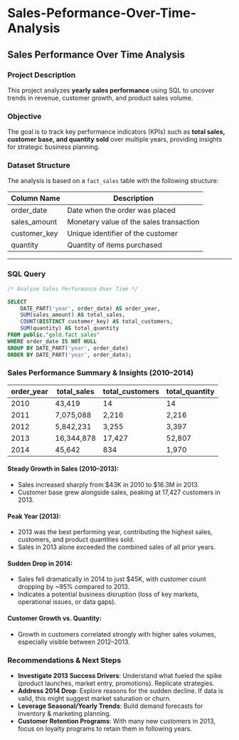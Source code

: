 # Sales-Peformance-Over-Time-Analysis
## Sales Performance Over Time Analysis

###  Project Description
This project analyzes **yearly sales performance** using SQL to uncover trends in revenue, customer growth, and product sales volume.
### Objective
The goal is to track key performance indicators (KPIs) such as **total sales, customer base, and quantity sold** over multiple years, providing insights for strategic business planning.

### Dataset Structure
The analysis is based on a `fact_sales` table with the following structure:

| Column Name     | Description                                |
|-----------------|--------------------------------------------|
| order_date      | Date when the order was placed             |
| sales_amount    | Monetary value of the sales transaction    |
| customer_key    | Unique identifier of the customer          |
| quantity        | Quantity of items purchased                |

---

### SQL Query
```sql
/* Analyze Sales Performance Over Time */

SELECT 
    DATE_PART('year', order_date) AS order_year,
    SUM(sales_amount) AS total_sales,
    COUNT(DISTINCT customer_key) AS total_customers,
    SUM(quantity) AS total_quantity
FROM public."gold.fact_sales"
WHERE order_date IS NOT NULL
GROUP BY DATE_PART('year', order_date)
ORDER BY DATE_PART('year', order_date);
```
### Sales Performance Summary & Insights (2010–2014) 

| order_year | total_sales | total_customers | total_quantity |
|------------|-------------|-----------------|----------------|
| 2010       | 43,419      | 14              | 14             |
| 2011       | 7,075,088   | 2,216           | 2,216          |
| 2012       | 5,842,231   | 3,255           | 3,397          |
| 2013       | 16,344,878  | 17,427          | 52,807         |
| 2014       | 45,642      | 834             | 1,970          |

#### **Steady Growth in Sales (2010–2013):**
- Sales increased sharply from $43K in 2010 to $16.3M in 2013.
- Customer base grew alongside sales, peaking at 17,427 customers in 2013.
#### **Peak Year (2013):**
- 2013 was the best performing year, contributing the highest sales, customers, and product quantities sold.
- Sales in 2013 alone exceeded the combined sales of all prior years.
#### **Sudden Drop in 2014:**
- Sales fell dramatically in 2014 to just $45K, with customer count dropping by ~95% compared to 2013.
- Indicates a potential business disruption (loss of key markets, operational issues, or data gaps).
#### **Customer Growth vs. Quantity:**
- Growth in customers correlated strongly with higher sales volumes, especially visible between 2012–2013.

### Recommendations & Next Steps
- **Investigate 2013 Success Drivers**: Understand what fueled the spike (product launches, market entry, promotions). Replicate strategies.
- **Address 2014 Drop**: Explore reasons for the sudden decline. If data is valid, this might suggest market saturation or churn.
- **Leverage Seasonal/Yearly Trends**: Build demand forecasts for inventory & marketing planning.
- **Customer Retention Programs**: With many new customers in 2013, focus on loyalty programs to retain them in following years.
